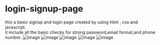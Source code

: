 # login-signup-page
this a basic signup and login page created by using html , css and javascript.<br>
it include all the basic checks for strong password,email format,and phone number.
![image](https://github.com/kamlasafdar/login-signup-page/assets/158036461/dcaee5fb-da0a-4ebb-bf64-2de4e594eebc)
![image](https://github.com/kamlasafdar/login-signup-page/assets/158036461/ca6d6a08-c57d-486e-b3be-b0e72b793220)
![image](https://github.com/kamlasafdar/login-signup-page/assets/158036461/d26c842d-ad28-4e06-8f90-a7a435368de0)
![image](https://github.com/kamlasafdar/login-signup-page/assets/158036461/e35e0553-90a3-4704-8e91-fe77473ffef2)
![image](https://github.com/kamlasafdar/login-signup-page/assets/158036461/3a561d04-168b-4bb7-a475-67268b2ba82e)
